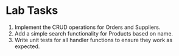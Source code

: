 # Lab Tasks

1. Implement the CRUD operations for Orders and Suppliers.
2. Add a simple search functionality for Products based on name.
3. Write unit tests for all handler functions to ensure they work as expected.
